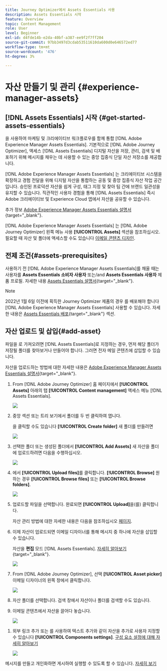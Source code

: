 ```yaml
---
title: Journey Optimizer에서 Assets Essentials 사용
description: Assets Essentials 시작
feature: Overview
topic: Content Management
role: User
level: Beginner
exl-id: d4fde14b-e2da-40bf-a387-ee9f2f7ff204
source-git-commit: 97bb3497d3cdab53511610da600d0e646572ed77
workflow-type: tm+mt
source-wordcount: '476'
ht-degree: 3%

---
```


# 자산 만들기 및 관리 {#experience-manager-assets}

## [!DNL Assets Essentials] 시작 {#get-started-assets-essentials}

을 사용하여 마케팅 및 크리에이티브 워크플로우를 함께 통합 [!DNL Adobe Experience Manager Assets Essentials]. 기본적으로 [!DNL Adobe Journey Optimizer], 액세스 [!DNL Assets Essentials] 디지털 자산을 저장, 관리, 검색 및 배포하기 위해 메시지를 채우는 데 사용할 수 있는 중앙 집중식 단일 자산 저장소를 제공합니다.

[!DNL Adobe Experience Manager Assets Essentials] 는 크리에이티브 시스템을 확장하고 경험 전달을 위해 디지털 자산을 통합하는 공동 및 중앙 집중식 자산 작업 공간입니다. 승인된 프로덕션 자산을 쉽게 구성, 태그 지정 및 찾아 팀 간에 브랜드 일관성을 유지할 수 있습니다. 직관적인 사용자 경험을 통해 [!DNL Assets Essentials] 즉시 Adobe 크리에이티브 및 Experience Cloud 앱에서 자산을 공유할 수 있습니다.

추가 정보 [Adobe Experience Manager Assets Essentials 설명서](https://experienceleague.adobe.com/docs/experience-manager-assets-essentials/help/introduction.html){target=&quot;_blank&quot;}.

[!DNL Adobe Experience Manager Assets Essentials] 는 [!DNL Adobe Journey Optimizer] 왼쪽 메뉴 사용 **[!UICONTROL Assets]** 섹션을 참조하십시오. 필요할 때 자산 및 폴더에 액세스할 수도 있습니다 [이메일 콘텐츠 디자인](design-emails.md).

## 전제 조건{#assets-prerequisites}

사용하기 전 [!DNL Adobe Experience Manager Assets Essentials]를 채울 때는 사용자를 **Assets Essentials 소비자 사용자** 또는/and **Assets Essentials 사용자** 제품 프로필. 자세한 내용 [Assets Essentials 설명서](https://experienceleague.adobe.com/docs/experience-manager-assets-essentials/help/deploy-administer.html){target=&quot;_blank&quot;}.

>[!NOTE]
>2022년 1월 6일 이전에 획득한 Journey Optimizer 제품의 경우 를 배포해야 합니다 [!DNL Adobe Experience Manager Assets Essentials] 사용할 수 있습니다. 자세한 내용은 [Assets Essentials 배포](https://experienceleague.adobe.com/docs/experience-manager-assets-essentials/help/deploy-administer.html){target=&quot;_blank&quot;} 섹션.

## 자산 업로드 및 삽입{#add-asset}

파일을 로 가져오려면 [!DNL Assets Essentials]로 지정하는 경우, 먼저 해당 폴더가 저장될 폴더를 찾아보거나 만들어야 합니다. 그러면 전자 메일 콘텐츠에 삽입할 수 있습니다.

자산을 업로드하는 방법에 대한 자세한 내용은 [Adobe Experience Manager Assets Essentials 설명서](https://experienceleague.adobe.com/docs/experience-manager-assets-essentials/help/add-delete.html){target=&quot;_blank&quot;}.

1. From [!DNL Adobe Journey Optimizer] 홈 페이지에서 **[!UICONTROL Assets]** 아래의 탭 **[!UICONTROL Content management]** 액세스 메뉴 [!DNL Assets Essentials].

   ![](assets/media_library_1.png)

1. 중앙 섹션 또는 트리 보기에서 폴더를 두 번 클릭하여 엽니다.

   을 클릭할 수도 있습니다 **[!UICONTROL Create folder]** 새 폴더를 만들려면

   ![](assets/media_library_8.png)

1. 선택한 폴더 또는 생성된 폴더에서 **[!UICONTROL Add Assets]** 새 자산을 폴더에 업로드하려면 다음을 수행하십시오.

   ![](assets/media_library_2.png)

1. 에서 **[!UICONTROL Upload files]**&#x200B;를 클릭합니다. **[!UICONTROL Browse]** 원하는 경우 **[!UICONTROL Browse files]** 또는 **[!UICONTROL Browse folders]**.

   ![](assets/media_library_3.png)

1. 업로드할 파일을 선택합니다. 완료되면 **[!UICONTROL Upload]**&#x200B;을(를) 클릭합니다.

   자산 관리 방법에 대한 자세한 내용은 다음을 참조하십시오 [페이지](https://experienceleague.adobe.com/docs/experience-manager-assets-essentials/help/manage-organize.html).

1. 이제 자산이 업로드되면 이메일 디자이너를 통해 메시지 중 하나에 자산을 삽입할 수 있습니다.

   자산을 **편집** 모드 [!DNL Assets Essentials]. [자세히 알아보기](https://experienceleague.adobe.com/docs/experience-manager-assets-essentials/help/edit-images.html){target=&quot;_blank&quot;}.

   ![](assets/media_library_12.png)

1. From [!DNL Adobe Journey Optimizer], 선택 **[!UICONTROL Asset picker]** 이메일 디자이너의 왼쪽 창에서 클릭합니다.

   ![](assets/media_library_5.png)

1. 자산 폴더를 선택합니다. 검색 창에서 자산이나 폴더를 검색할 수도 있습니다.

1. 이메일 콘텐츠에서 자산을 끌어다 놓습니다.

   ![](assets/media_library_6.png)
<!--
1. After adding your asset to your email, use the **[!UICONTROL Find similar Stock photos]** option to locate Stock photos that match the content, color, and composition of your image. [Learn more about Adobe Stock](stock.md).

    Note that this option is available for licensed/unlicensed Stock images and images from your Assets folder. 

    ![](assets/media_library_14.png)
-->

1. 외부 링크 추가 또는 를 사용하여 텍스트 추가와 같이 자산을 추가로 사용자 지정할 수 있습니다 **[!UICONTROL Components settings]**. [구성 요소 설정에 대해 자세히 알아보기](content-components.md)

   ![](assets/media_library_13.png)

메시지를 만들고 개인화하면 게시하여 실행할 수 있도록 할 수 있습니다. [자세히 보기](../messages/publish-manage-message.md)
